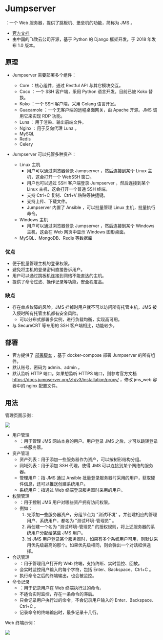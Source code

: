 # Jumpserver

：一个 Web 服务器，提供了跳板机、堡垒机的功能，简称为 JMS 。
- [官方文档](https://docs.jumpserver.org/zh/master/)
- 由中国的飞致云公司开源，基于 Python 的 Django 框架开发，于 2018 年发布 1.0 版本。

## 原理

- Jumpserver 需要部署多个组件：
  - Core ：核心组件，通过 Restful API 与其它模块交互。
  - Coco ：一个 SSH 客户端，采用 Python 语言开发。目前已被 Koko 替换。
  - Koko ：一个 SSH 客户端，采用 Golang 语言开发。
  - Guacamole ：一个无客户端的远程桌面网关，由 Apache 开源。JMS 调用它来实现 RDP 功能。
  - Luna ：用于渲染、输出前端文件。
  - Nginx ：用于反向代理 Luna 。
  - MySQL
  - Redis
  - Celery

- Jumpserver 可以托管多种资产：
  - Linux 主机
    - 用户可以通过浏览器登录 Jumpserver ，然后连接到某个 Linux 主机，这会打开一个 WebSSH 窗口。
    - 用户也可以通过 SSH 客户端登录 Jumpserver ，然后连接到某个 Linux 主机，这会打开一个普通 SSH 终端。
    - 支持 Ctrl+C 复制、Ctrl+V 粘贴等快捷键。
    - 支持上传、下载文件。
    - Jumpserver 内置了 Ansible ，可以批量管理 Linux 主机，批量执行命令。
  - Windows 主机
    - 用户可以通过浏览器登录 Jumpserver ，然后连接到某个 Windows 主机，这会在 Web 网页中显示 Windows 图形桌面。
  - MySQL、MongoDB、Redis 等数据库

### 优点

- 便于批量管理主机的登录权限。
- 避免将主机的登录密码直接告诉用户。
- 用户可以通过跳板机连接到网络不能直达的主机。
- 提供了命令过滤、操作记录等功能，安全程度高。

### 缺点

- 存在单点故障的风险。JMS 挂掉时用户就不可以访问所有托管主机，JMS 被入侵时所有托管主机都有安全风险。
  - 可以分布式部署多实例，进行负载均衡，实现高可用。
- 与 SecureCRT 等专用的 SSH 客户端相比，功能较少。

## 部署

- 官方提供了 [部署脚本](https://github.com/jumpserver/installer) ，基于 docker-compose 部署 Jumpserver 的所有组件。
- 默认账号、密码为 admin、admin 。
- 默认监听 HTTP 端口。如果想监听 HTTPS 端口，则参考官方文档 <https://docs.jumpserver.org/zh/v3/installation/proxy/> ，修改 jms_web 容器中的 nginx 配置文件。

## 用法

管理页面示例：

![](./Jumpserver01.png)

- 用户管理
  - ：用于管理 JMS 网站本身的用户。用户登录 JMS 之后，才可以跳转登录一些服务器。
- 资产管理
  - 资产列表：用于添加一些服务器作为资产，可以按树形结构分组。
  - 网域列表：用于添加 SSH 代理，使得 JMS 可以连接到某个网络的服务器。
  - 管理用户：指 JMS 通过 Ansible 批量登录服务器时采用的用户，获取硬件信息，还可以推送创建系统用户。
  - 系统用户：指通过 Web 终端登录服务器时采用的用户。
- 权限管理
  - ：用于控制 JMS 用户对哪些资产拥有访问权限。
  - 例如：
    1. 先添加一些服务器资产，分组节点为 "测试环境" 。并创建相应的管理用户、系统用户，都名为 "测试环境-管理员" 。
    2. 再创建一个名为 "测试环境-管理员" 的授权规则，将上述服务器的系统用户分配给某些 JMS 用户。
    3. 当 JMS 用户登录某个服务器时，如果有多个系统用户可用，则默认采用优先级最高的那个。如果优先级相同，则会弹出一个对话框供选择。
- 会话管理
  - ：用于管理用户打开的 Web 终端，支持终断、实时监控、回放。
  - 会实时监控用户输入的每个字符，包括 Enter、Backspace、Ctrl+C 。
  - 执行命令之后的终端输出，也会被监控。
- 命令记录
  - ：用于记录用户在 Web 终端执行过的命令。
  - 不适合实时监控，存在一条命令的滞后。
  - 只会记录用户执行过的命令，不会记录用户输入的 Enter、Backspace、Ctrl+C 。
  - 记录命令的终端输出时，最多记录十几行。

Web 终端示例：

![](./Jumpserver02.png)
